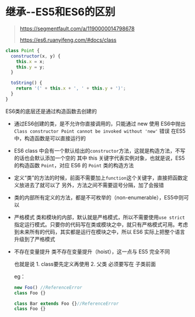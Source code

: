 # 继承--ES5和ES6的区别

> https://segmentfault.com/a/1190000014798678
>
> https://es6.ruanyifeng.com/#docs/class



```js
class Point {
  constructor(x, y) {
    this.x = x;
    this.y = y;
  }

  toString() {
    return '(' + this.x + ', ' + this.y + ')';
  }
}
```



ES6类的底层还是通过构造函数去创建的

- 通过ES6创建的类，是不允许你直接调用的，只能通过 new 使用
  ES6中抛出 `Class constructor Point cannot be invoked without 'new'` 错误
  在ES5中，构造函数是可以直接运行的

- ES6 class 中会有一个默认给出的`constructor`方法，这就是构造方法，不写的话也会默认添加一个空的
   其中 this 关键字代表实例对象，也就是说，ES5 的构造函数 `Point`，对应 ES6 的 `Point` 类的构造方法

- 定义“类”的方法的时候，前面不需要加上`function`这个关键字，直接把函数定义放进去了就可以了
  另外，方法之间不需要逗号分隔，加了会报错

- 类的内部所有定义的方法，都是不可枚举的（non-enumerable），ES5中则可以

- 严格模式
  类和模块的内部，默认就是严格模式，所以不需要使用`use strict`指定运行模式。只要你的代码写在类或模块之中，就只有严格模式可用。考虑到未来所有的代码，其实都是运行在模块之中，所以 ES6 实际上把整个语言升级到了严格模式

- 不存在变量提升
  类不存在变量提升（hoist），这一点与 ES5 完全不同

  也就是说 1. class要先定义再使用 2. 父类 必须要写在 子类前面
  
  eg：
  
  ```js
  new Foo() //ReferenceError
  class Foo {}
  ```
  
  ```js
  class Bar extends Foo {}//ReferenceError
  class Foo {}
  ```
  
  
  
  
  
  

